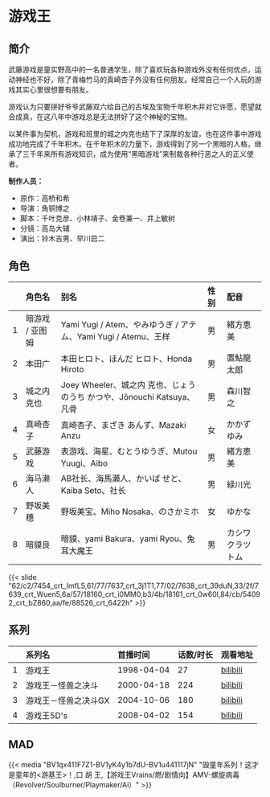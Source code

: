 # 游戏王


## 简介

武藤游戏是童实野高中的一名普通学生，除了喜欢玩各种游戏外没有任何优点，运动神经也不好，除了青梅竹马的真崎杏子外没有任何朋友。经常自己一个人玩的游戏其实心里很想要有朋友。

游戏认为只要拼好爷爷武藤双六给自己的古埃及宝物千年积木并对它许愿，愿望就会成真，在这八年中游戏总是无法拼好了这个神秘的宝物。

以某件事为契机，游戏和班里的城之内克也结下了深厚的友谊，也在这件事中游戏成功地完成了千年积木。在千年积木的力量下，游戏得到了另一个黑暗的人格，继承了三千年来所有游戏知识，成为使用“黑暗游戏”来制裁各种行恶之人的正义使者。

**制作人员：**
- 原作：高桥和希
- 导演：角铜博之
- 脚本：千叶克彦、小林靖子、金卷兼一、井上敏树
- 分镜：高岛大辅
- 演出：铃木吉男、早川启二

## 角色

|     |   角色名   |   别名  | 性别 |  配音  |
|:--- |:------  |:----      |:---  |:--   |
| 1 | 暗游戏 / 亚图姆 | Yami Yugi / Atem、やみゆうぎ / アテム、Yami Yugi / Atemu、王样 | 男 | 緒方恵美 |
| 2 | 本田广 | 本田ヒロト、ほんだ ヒロト、Honda Hiroto | 男 | 置鮎龍太郎 |
| 3 | 城之内克也 | Joey Wheeler、城之内 克也、じょうのうち かつや、Jōnouchi Katsuya、凡骨 | 男 | 森川智之 |
| 4 | 真崎杏子 | 真崎杏子、まざき あんず、Mazaki Anzu | 女 | かかずゆみ |
| 5 | 武藤游戏 | 表游戏、海星、むとうゆうぎ、Mutou Yuugi、Aibo | 男 | 緒方恵美 |
| 6 | 海马濑人 | AB社长、海馬瀨人、かいば せと、Kaiba Seto、社长 | 男 | 緑川光 |
| 7 | 野坂美穗 | 野坂美宝、Miho Nosaka、のさかミホ | 女 | ゆかな |
| 8 | 暗貘良 | 暗貘、yami Bakura、yami Ryou、兔耳大魔王 | 男 | カシワクラツトム |

{{< slide "62/c2/7454_crt_ImfL5,61/77/7637_crt_3j1T1,77/02/7638_crt_39duN,33/2f/7639_crt_Wuen5,6a/57/18160_crt_i0MM0,b3/4b/18161_crt_0w60l,84/cb/54092_crt_bZ860,aa/fe/88526_crt_6422h" >}}

## 系列

|     |   系列名   |   首播时间  | 话数/时长  | 观看地址 |
|:---  |:------    |:----      |:---       |:---  |
| 1 | 游戏王 | 1998-04-04 | 27 | [bilibili](https://www.bilibili.com/video/BV1KW411J7Dv)  |
| 2 | 游戏王－怪兽之决斗 | 2000-04-18 | 224 | [bilibili](https://www.bilibili.com/bangumi/play/ss3054)  |
| 3 | 游戏王－怪兽之决斗GX | 2004-10-06 | 180 | [bilibili](https://www.bilibili.com/video/BV1Kx41137ET)  |
| 4 | 游戏王5D's | 2008-04-02 | 154 | [bilibili](https://www.bilibili.com/video/BV1hx411j7zV/)  |


## MAD

{{< media  "BV1qx411F7Z1-BV1yK4y1b7dU-BV1u441117jN"
"毁童年系列！这才是童年的<游基王>！,口 胡 王,【游戏王Vrains/燃/剧情向】AMV-螺旋病毒（Revolver/Soulburner/Playmaker/Ai）"  >}}
